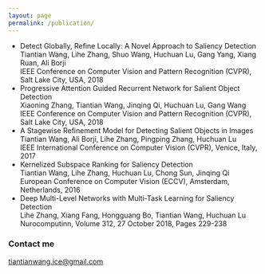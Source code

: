 ```yaml
---
layout: page
permalink: /publication/
---
```


- Detect Globally, Refine Locally: A Novel Approach to Saliency Detection  
  Tiantian Wang, Lihe Zhang, Shuo Wang, Huchuan Lu, Gang Yang, Xiang Ruan, Ali Borji  
  IEEE Conference on Computer Vision and Pattern Recognition (CVPR), Salt Lake City, USA, 2018 
- Progressive Attention Guided Recurrent Network for Salient Object Detection  
  Xiaoning Zhang, Tiantian Wang, Jinqing Qi, Huchuan Lu, Gang Wang  
  IEEE Conference on Computer Vision and Pattern Recognition (CVPR), Salt Lake City, USA, 2018 
- A Stagewise Refinement Model for Detecting Salient Objects in Images  
  Tiantian Wang, Ali Borji, Lihe Zhang, Pingping Zhang, Huchuan Lu  
  IEEE International Conference on Computer Vision (CVPR), Venice, Italy, 2017
- Kernelized Subspace Ranking for Saliency Detection  
  Tiantian Wang, Lihe Zhang, Huchuan Lu, Chong Sun, Jinqing Qi  
  European Conference on Computer Vision (ECCV), Amsterdam, Netherlands, 2016
- Deep Multi-Level Networks with Multi-Task Learning for Saliency Detection  
  Lihe Zhang, Xiang Fang, Hongguang Bo, Tiantian Wang, Huchuan Lu  
  Nurocomputinn, Volume 312, 27 October 2018, Pages 229-238


### Contact me

[tiantianwang.ice@gmail.com](mailto:tiantianwang.ice@gmail.com)
